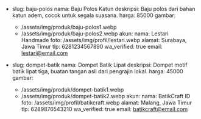 - slug: baju-polos
  nama: Baju Polos Katun
  deskripsi: Baju polos dari bahan katun adem, cocok untuk segala suasana.
  harga: 85000
  gambar:
    - /assets/img/produk/baju-polos1.webp
    - /assets/img/produk/baju-polos2.webp
  akun:
    nama: Lestari Handmade
    foto: /assets/img/profil/lestari.webp
    alamat: Surabaya, Jawa Timur
    tlp: 6281234567890
    wa_verified: true
    email: lestari@email.com

- slug: dompet-batik
  nama: Dompet Batik Lipat
  deskripsi: Dompet motif batik lipat tiga, buatan tangan asli dari pengrajin lokal.
  harga: 45000
  gambar:
    - /assets/img/produk/dompet-batik1.webp
    - /assets/img/produk/dompet-batik2.webp
  akun:
    nama: BatikCraft ID
    foto: /assets/img/profil/batikcraft.webp
    alamat: Malang, Jawa Timur
    tlp: 6289876543210
    wa_verified: true
    email: batikcraft@email.com
